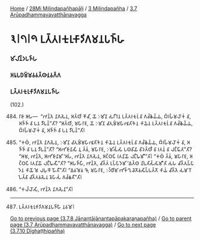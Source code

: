 
[Home](/) / [28Mi Milindapañhapāḷi](/tipitaka/28Mi.md) / [3 Milindapañha](/tipitaka/28Mi/3.md) / [3.7 Arūpadhammavavatthānavagga](/tipitaka/28Mi/3/3.7.md)

# 𑁩𑁇𑁭𑁇𑁯 𑀉𑀢𑁆𑀢𑀭𑀓𑀼𑀭𑀼𑀓𑀸𑀤𑀺𑀕𑀫𑀦𑀧𑀜𑁆𑀳

### 𑀫𑀺𑀮𑀺𑀦𑁆𑀤𑀧𑀜𑁆𑀳

### 𑀅𑀭𑀽𑀧𑀥𑀫𑁆𑀫𑀯𑀯𑀢𑁆𑀣𑀸𑀦𑀯𑀕𑁆𑀕

### 𑀉𑀢𑁆𑀢𑀭𑀓𑀼𑀭𑀼𑀓𑀸𑀤𑀺𑀕𑀫𑀦𑀧𑀜𑁆𑀳

(102.)

484. 𑀭𑀸𑀚𑀸 𑀆𑀳—  “𑀪𑀦𑁆𑀢𑁂 𑀦𑀸𑀕𑀲𑁂𑀦, 𑀅𑀢𑁆𑀣𑀺 𑀓𑁄𑀘𑀺, 𑀬𑁄 𑀇𑀫𑀺𑀦𑀸 𑀲𑀭𑀻𑀭𑁂𑀦 𑀉𑀢𑁆𑀢𑀭𑀓𑀼𑀭𑀼𑀁 𑀯𑀸 𑀕𑀘𑁆𑀙𑁂𑀬𑁆𑀬, 𑀩𑁆𑀭𑀳𑁆𑀫𑀮𑁄𑀓𑀁 𑀯𑀸, 𑀅𑀜𑁆𑀜𑀁 𑀯𑀸 𑀧𑀦 𑀤𑀻𑀧𑀦𑁆”𑀢𑀺? “𑀅𑀢𑁆𑀣𑀺, 𑀫𑀳𑀸𑀭𑀸𑀚, 𑀬𑁄 𑀇𑀫𑀺𑀦𑀸 𑀘𑀸𑀢𑀼𑀫𑁆𑀫𑀳𑀸𑀪𑀽𑀢𑀺𑀓𑁂𑀦 𑀓𑀸𑀬𑁂𑀦 𑀉𑀢𑁆𑀢𑀭𑀓𑀼𑀭𑀼𑀁 𑀯𑀸 𑀕𑀘𑁆𑀙𑁂𑀬𑁆𑀬, 𑀩𑁆𑀭𑀳𑁆𑀫𑀮𑁄𑀓𑀁 𑀯𑀸, 𑀅𑀜𑁆𑀜𑀁 𑀯𑀸 𑀧𑀦 𑀤𑀻𑀧𑀦𑁆”𑀢𑀺𑁇

485. “𑀓𑀣𑀁, 𑀪𑀦𑁆𑀢𑁂 𑀦𑀸𑀕𑀲𑁂𑀦, 𑀇𑀫𑀺𑀦𑀸 𑀘𑀸𑀢𑀼𑀫𑁆𑀫𑀳𑀸𑀪𑀽𑀢𑀺𑀓𑁂𑀦 𑀓𑀸𑀬𑁂𑀦 𑀉𑀢𑁆𑀢𑀭𑀓𑀼𑀭𑀼𑀁 𑀯𑀸 𑀕𑀘𑁆𑀙𑁂𑀬𑁆𑀬, 𑀩𑁆𑀭𑀳𑁆𑀫𑀮𑁄𑀓𑀁 𑀯𑀸, 𑀅𑀜𑁆𑀜𑀁 𑀯𑀸 𑀧𑀦 𑀤𑀻𑀧𑀦𑁆”𑀢𑀺? “𑀅𑀪𑀺𑀚𑀸𑀦𑀸𑀲𑀺 𑀦𑀼 𑀢𑁆𑀯𑀁, 𑀫𑀳𑀸𑀭𑀸𑀚, 𑀇𑀫𑀺𑀲𑁆𑀲𑀸 𑀧𑀣𑀯𑀺𑀬𑀸 𑀯𑀺𑀤𑀢𑁆𑀣𑀺𑀁 𑀯𑀸 𑀭𑀢𑀦𑀁 𑀯𑀸 𑀮𑀗𑁆𑀖𑀺𑀢𑀸”𑀢𑀺? “𑀆𑀫, 𑀪𑀦𑁆𑀢𑁂, 𑀅𑀪𑀺𑀚𑀸𑀦𑀸𑀫𑀺 ‘𑀅𑀳𑀁, 𑀪𑀦𑁆𑀢𑁂 𑀦𑀸𑀕𑀲𑁂𑀦, 𑀅𑀝𑁆𑀞𑀧𑀺 𑀭𑀢𑀦𑀺𑀬𑁄 𑀮𑀗𑁆𑀖𑁂𑀫𑀻’”𑀢𑀺𑁇 “𑀓𑀣𑀁 𑀢𑁆𑀯𑀁, 𑀫𑀳𑀸𑀭𑀸𑀚, 𑀅𑀝𑁆𑀞𑀧𑀺 𑀭𑀢𑀦𑀺𑀬𑁄 𑀮𑀗𑁆𑀖𑁂𑀲𑀻”𑀢𑀺? “𑀅𑀳𑀜𑁆𑀳𑀺, 𑀪𑀦𑁆𑀢𑁂, 𑀘𑀺𑀢𑁆𑀢𑀁 𑀉𑀧𑁆𑀧𑀸𑀤𑁂𑀫𑀺 ‘𑀏𑀢𑁆𑀣 𑀦𑀺𑀧𑀢𑀺𑀲𑁆𑀲𑀸𑀫𑀻’𑀢𑀺 𑀲𑀳 𑀘𑀺𑀢𑁆𑀢𑀼𑀧𑁆𑀧𑀸𑀤𑁂𑀦 𑀓𑀸𑀬𑁄 𑀫𑁂 𑀮𑀳𑀼𑀓𑁄 𑀳𑁄𑀢𑀻”𑀢𑀺𑁇 “𑀏𑀯𑀫𑁂𑀯 𑀔𑁄, 𑀫𑀳𑀸𑀭𑀸𑀚, 𑀇𑀤𑁆𑀥𑀺𑀫𑀸 𑀪𑀺𑀓𑁆𑀔𑀼 𑀘𑁂𑀢𑁄𑀯𑀲𑀺𑀧𑁆𑀧𑀢𑁆𑀢𑁄 𑀓𑀸𑀬𑀁 𑀘𑀺𑀢𑁆𑀢𑁂 𑀲𑀫𑀸𑀭𑁄𑀧𑁂𑀢𑁆𑀯𑀸 𑀘𑀺𑀢𑁆𑀢𑀯𑀲𑁂𑀦 𑀯𑁂𑀳𑀸𑀲𑀁 𑀕𑀘𑁆𑀙𑀢𑀻”𑀢𑀺𑁇

486. “𑀓𑀮𑁆𑀮𑁄𑀲𑀺, 𑀪𑀦𑁆𑀢𑁂 𑀦𑀸𑀕𑀲𑁂𑀦𑀸”𑀢𑀺𑁇

---

487. 𑀉𑀢𑁆𑀢𑀭𑀓𑀼𑀭𑀼𑀓𑀸𑀤𑀺𑀕𑀫𑀦𑀧𑀜𑁆𑀳𑁄 𑀦𑀯𑀫𑁄𑁇



[Go to previous page (3.7.8 Jānantājānantapāpakaraṇapañha)](/tipitaka/28Mi/3/3.7/3.7.8.md) / [Go to parent page (3.7 Arūpadhammavavatthānavagga)](/tipitaka/28Mi/3/3.7.md) / [Go to next page (3.7.10 Dīghaṭṭhipañha)](/tipitaka/28Mi/3/3.7/3.7.10.md)


